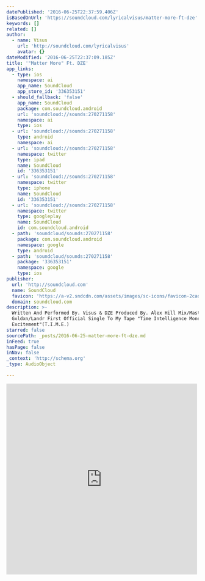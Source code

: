 ```yaml
---
datePublished: '2016-06-25T22:37:59.406Z'
isBasedOnUrl: 'https://soundcloud.com/lyricalvisus/matter-more-ft-dze'
keywords: []
related: []
author:
  - name: Visus
    url: 'http://soundcloud.com/lyricalvisus'
    avatar: {}
dateModified: '2016-06-25T22:37:09.185Z'
title: '"Matter More" Ft. DZE'
app_links:
  - type: ios
    namespace: ai
    app_name: SoundCloud
    app_store_id: '336353151'
  - should_fallback: 'false'
    app_name: SoundCloud
    package: com.soundcloud.android
    url: 'soundcloud://sounds:270271158'
    namespace: ai
    type: ios
  - url: 'soundcloud://sounds:270271158'
    type: android
    namespace: ai
  - url: 'soundcloud://sounds:270271158'
    namespace: twitter
    type: ipad
    name: SoundCloud
    id: '336353151'
  - url: 'soundcloud://sounds:270271158'
    namespace: twitter
    type: iphone
    name: SoundCloud
    id: '336353151'
  - url: 'soundcloud://sounds:270271158'
    namespace: twitter
    type: googleplay
    name: SoundCloud
    id: com.soundcloud.android
  - path: 'soundcloud/sounds:270271158'
    package: com.soundcloud.android
    namespace: google
    type: android
  - path: 'soundcloud/sounds:270271158'
    package: '336353151'
    namespace: google
    type: ios
publisher:
  url: 'http://soundcloud.com'
  name: SoundCloud
  favicon: 'https://a-v2.sndcdn.com/assets/images/sc-icons/favicon-2cadd14b.ico'
  domain: soundcloud.com
description: >-
  Written And Performed By. Visus & DZE Produced By. Alex Hill Mix/Mastered By.
  Gxldxn/Landr First Official Single To My Tape "Time Intelligence Money
  Excitement"(T.I.M.E.)
starred: false
sourcePath: _posts/2016-06-25-matter-more-ft-dze.md
inFeed: true
hasPage: false
inNav: false
_context: 'http://schema.org'
_type: AudioObject

---
```

<iframe src="https://cdn.embedly.com/widgets/media.html?src=https%3A%2F%2Fw.soundcloud.com%2Fplayer%2F%3Fvisual%3Dtrue%26url%3Dhttp%253A%252F%252Fapi.soundcloud.com%252Ftracks%252F270271158%26show_artwork%3Dtrue&amp;url=https%3A%2F%2Fsoundcloud.com%2Flyricalvisus%2Fmatter-more-ft-dze&amp;image=http%3A%2F%2Fi1.sndcdn.com%2Fartworks-000168477875-ktx429-t500x500.jpg&amp;key=b7d04c9b404c499eba89ee7072e1c4f7&amp;type=text%2Fhtml&amp;schema=soundcloud" width="500" height="500" scrolling="no" frameborder="0" allowfullscreen="" style=""></iframe>